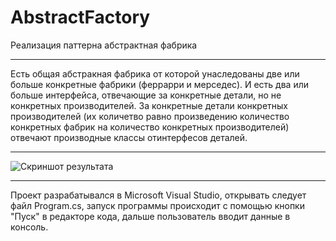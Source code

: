 # AbstractFactory
Реализация паттерна абстрактная фабрика
____
Есть общая абстракная фабрика от которой унаследованы две или больше
конкретные фабрики (феррарри и мерседес).
И есть два или больше интерфейса, отвечающие за конкретные детали,
но не конкретных производителей.
За конкретные детали конкретных производителей (их количетво равно
произведению количество конкретных фабрик на количество конкретных 
производителей) отвечают производные классы отинтерфесов деталей.
____

![Скриншот результата](https://user-images.githubusercontent.com/89964564/147443676-4a0bc9bc-6b12-4d7e-9e89-a7faab87a1ff.png)

____
Проект разрабатывался в Microsoft Visual Studio, 
открывать следует файл Program.cs,
запуск программы происходит с помощью кнопки "Пуск" в редакторе кода,
дальше пользователь вводит данные в консоль.
